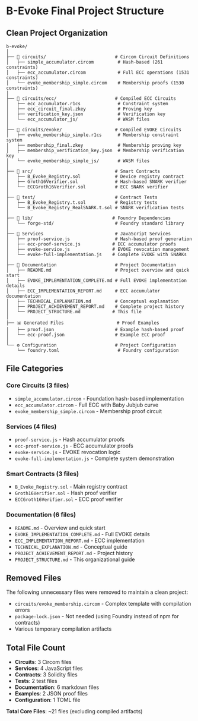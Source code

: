# B-Evoke Final Project Structure

## Clean Project Organization

```
b-evoke/
│
├── 📁 circuits/                          # Circom Circuit Definitions
│   ├── simple_accumulator.circom         # Hash-based (261 constraints)
│   ├── ecc_accumulator.circom            # Full ECC operations (1531 constraints)
│   └── evoke_membership_simple.circom    # Membership proofs (1530 constraints)
│
├── 📁 circuits/ecc/                      # Compiled ECC Circuits
│   ├── ecc_accumulator.r1cs              # Constraint system
│   ├── ecc_circuit_final.zkey            # Proving key
│   ├── verification_key.json             # Verification key
│   └── ecc_accumulator_js/               # WASM files
│
├── 📁 circuits/evoke/                    # Compiled EVOKE Circuits
│   ├── evoke_membership_simple.r1cs      # Membership constraint system
│   ├── membership_final.zkey             # Membership proving key
│   ├── membership_verification_key.json  # Membership verification key
│   └── evoke_membership_simple_js/       # WASM files
│
├── 📁 src/                               # Smart Contracts
│   ├── B_Evoke_Registry.sol             # Device registry contract
│   ├── Groth16Verifier.sol              # Hash-based SNARK verifier
│   └── ECCGroth16Verifier.sol           # ECC SNARK verifier
│
├── 📁 test/                              # Contract Tests
│   ├── B_Evoke_Registry.t.sol           # Registry tests
│   └── B_Evoke_Registry_RealSNARK.t.sol # SNARK verification tests
│
├── 📁 lib/                              # Foundry Dependencies
│   └── forge-std/                       # Foundry standard library
│
├── 🔧 Services                           # JavaScript Services
│   ├── proof-service.js                 # Hash-based proof generation
│   ├── ecc-proof-service.js            # ECC accumulator proofs
│   ├── evoke-service.js                # EVOKE revocation management
│   └── evoke-full-implementation.js    # Complete EVOKE with SNARKs
│
├── 📄 Documentation                      # Project Documentation
│   ├── README.md                        # Project overview and quick start
│   ├── EVOKE_IMPLEMENTATION_COMPLETE.md # Full EVOKE implementation details
│   ├── ECC_IMPLEMENTATION_REPORT.md     # ECC accumulator documentation
│   ├── TECHNICAL_EXPLANATION.md         # Conceptual explanation
│   ├── PROJECT_ACHIEVEMENT_REPORT.md    # Complete project history
│   └── PROJECT_STRUCTURE.md            # This file
│
├── 📊 Generated Files                    # Proof Examples
│   ├── proof.json                       # Example hash-based proof
│   └── ecc-proof.json                   # Example ECC proof
│
└── ⚙️ Configuration                      # Project Configuration
    └── foundry.toml                      # Foundry configuration
```

## File Categories

### Core Circuits (3 files)
- `simple_accumulator.circom` - Foundation hash-based implementation
- `ecc_accumulator.circom` - Full ECC with Baby Jubjub curve
- `evoke_membership_simple.circom` - Membership proof circuit

### Services (4 files)
- `proof-service.js` - Hash accumulator proofs
- `ecc-proof-service.js` - ECC accumulator proofs
- `evoke-service.js` - EVOKE revocation logic
- `evoke-full-implementation.js` - Complete system demonstration

### Smart Contracts (3 files)
- `B_Evoke_Registry.sol` - Main registry contract
- `Groth16Verifier.sol` - Hash proof verifier
- `ECCGroth16Verifier.sol` - ECC proof verifier

### Documentation (6 files)
- `README.md` - Overview and quick start
- `EVOKE_IMPLEMENTATION_COMPLETE.md` - Full EVOKE details
- `ECC_IMPLEMENTATION_REPORT.md` - ECC implementation
- `TECHNICAL_EXPLANATION.md` - Conceptual guide
- `PROJECT_ACHIEVEMENT_REPORT.md` - Project history
- `PROJECT_STRUCTURE.md` - This organizational guide

## Removed Files

The following unnecessary files were removed to maintain a clean project:
- `circuits/evoke_membership.circom` - Complex template with compilation errors
- `package-lock.json` - Not needed (using Foundry instead of npm for contracts)
- Various temporary compilation artifacts

## Total File Count

- **Circuits**: 3 Circom files
- **Services**: 4 JavaScript files
- **Contracts**: 3 Solidity files
- **Tests**: 2 test files
- **Documentation**: 6 markdown files
- **Examples**: 2 JSON proof files
- **Configuration**: 1 TOML file

**Total Core Files**: ~21 files (excluding compiled artifacts)